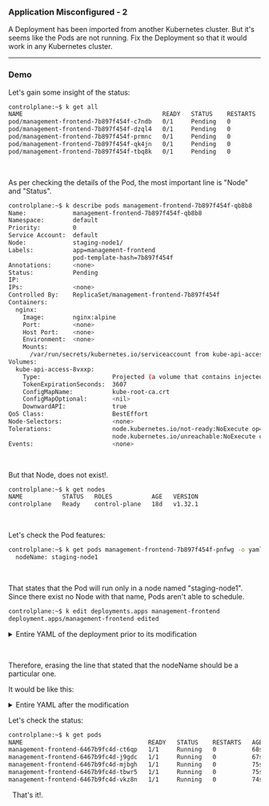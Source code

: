 ### Application Misconfigured - 2

A Deployment has been imported from another Kubernetes cluster. But it's seems like the Pods are not running. Fix the Deployment so that it would work in any Kubernetes cluster.

-------------------------------------

### Demo

Let's gain some insight of the status:
```bash
controlplane:~$ k get all
NAME                                       READY   STATUS    RESTARTS   AGE
pod/management-frontend-7b897f454f-c7ndb   0/1     Pending   0          43s
pod/management-frontend-7b897f454f-dzql4   0/1     Pending   0          43s
pod/management-frontend-7b897f454f-prmnc   0/1     Pending   0          43s
pod/management-frontend-7b897f454f-qk4jn   0/1     Pending   0          43s
pod/management-frontend-7b897f454f-tbq8k   0/1     Pending   0          43s
```
&nbsp;

As per checking the details of the Pod, the most important line is "Node" and "Status".
```bash
controlplane:~$ k describe pods management-frontend-7b897f454f-qb8b8 
Name:             management-frontend-7b897f454f-qb8b8
Namespace:        default
Priority:         0
Service Account:  default
Node:             staging-node1/
Labels:           app=management-frontend
                  pod-template-hash=7b897f454f
Annotations:      <none>
Status:           Pending
IP:               
IPs:              <none>
Controlled By:    ReplicaSet/management-frontend-7b897f454f
Containers:
  nginx:
    Image:        nginx:alpine
    Port:         <none>
    Host Port:    <none>
    Environment:  <none>
    Mounts:
      /var/run/secrets/kubernetes.io/serviceaccount from kube-api-access-8vxxp (ro)
Volumes:
  kube-api-access-8vxxp:
    Type:                    Projected (a volume that contains injected data from multiple sources)
    TokenExpirationSeconds:  3607
    ConfigMapName:           kube-root-ca.crt
    ConfigMapOptional:       <nil>
    DownwardAPI:             true
QoS Class:                   BestEffort
Node-Selectors:              <none>
Tolerations:                 node.kubernetes.io/not-ready:NoExecute op=Exists for 300s
                             node.kubernetes.io/unreachable:NoExecute op=Exists for 300s
Events:                      <none>
```

&nbsp;

But that Node, does not exist!.
```bash
controlplane:~$ k get nodes
NAME           STATUS   ROLES           AGE   VERSION
controlplane   Ready    control-plane   18d   v1.32.1
```

&nbsp;

Let's check the Pod features:

```bash
controlplane:~$ k get pods management-frontend-7b897f454f-pnfwg -o yaml | grep nodeName
  nodeName: staging-node1
```
&nbsp;

That states that the Pod will run only in a node named "staging-node1". Since there exist no Node with that name, Pods aren't able to schedule.

```bash
controlplane:~$ k edit deployments.apps management-frontend 
deployment.apps/management-frontend edited
```

<details>

<summary> Entire YAML of the deployment prior to its modification </summary>


```YAML
apiVersion: apps/v1
kind: Deployment
metadata:
  annotations:
    deployment.kubernetes.io/revision: "1"
  creationTimestamp: "2025-04-10T02:17:37Z"
  generation: 1
  name: management-frontend
  namespace: default
  resourceVersion: "5651"
  uid: 4af3c304-4882-4d8b-bbcd-4b7341317b8f
spec:
  progressDeadlineSeconds: 600
  replicas: 5
  revisionHistoryLimit: 10
  selector:
    matchLabels:
      app: management-frontend
  strategy:
    rollingUpdate:
      maxSurge: 25%
      maxUnavailable: 25%
    type: RollingUpdate
  template:
    metadata:
      creationTimestamp: null
      labels:
        app: management-frontend
    spec:
      containers:
      - image: nginx:alpine
        imagePullPolicy: IfNotPresent
        name: nginx
        resources: {}
        terminationMessagePath: /dev/termination-log
        terminationMessagePolicy: File
      dnsPolicy: ClusterFirst
      nodeName: staging-node1
      restartPolicy: Always
      schedulerName: default-scheduler
      securityContext: {}
      terminationGracePeriodSeconds: 30
status:
  conditions:
  - lastTransitionTime: "2025-04-10T02:17:37Z"
    lastUpdateTime: "2025-04-10T02:17:37Z"
    message: Deployment does not have minimum availability.
    reason: MinimumReplicasUnavailable
    status: "False"
    type: Available
  - lastTransitionTime: "2025-04-10T02:17:37Z"
    lastUpdateTime: "2025-04-10T02:17:37Z"
    message: ReplicaSet "management-frontend-7b897f454f" is progressing.
    reason: ReplicaSetUpdated
    status: "True"
    type: Progressing
  observedGeneration: 1
  replicas: 5
  unavailableReplicas: 5
  updatedReplicas: 5
```

</details>

&nbsp;

Therefore, erasing the line that stated that the nodeName should be a particular one. 

It would be like this:

<details>

<summary> Entire YAML after the modification </summary>


```YAML
apiVersion: apps/v1
kind: Deployment
metadata:
  annotations:
    deployment.kubernetes.io/revision: "1"
  creationTimestamp: "2025-04-10T02:17:37Z"
  generation: 1
  name: management-frontend
  namespace: default
  resourceVersion: "5651"
  uid: 4af3c304-4882-4d8b-bbcd-4b7341317b8f
spec:
  progressDeadlineSeconds: 600
  replicas: 5
  revisionHistoryLimit: 10
  selector:
    matchLabels:
      app: management-frontend
  strategy:
    rollingUpdate:
      maxSurge: 25%
      maxUnavailable: 25%
    type: RollingUpdate
  template:
    metadata:
      creationTimestamp: null
      labels:
        app: management-frontend
    spec:
      containers:
      - image: nginx:alpine
        imagePullPolicy: IfNotPresent
        name: nginx
        resources: {}
        terminationMessagePath: /dev/termination-log
        terminationMessagePolicy: File
      dnsPolicy: ClusterFirst
      restartPolicy: Always
      schedulerName: default-scheduler
      securityContext: {}
      terminationGracePeriodSeconds: 30
status:
  conditions:
  - lastTransitionTime: "2025-04-10T02:17:37Z"
    lastUpdateTime: "2025-04-10T02:17:37Z"
    message: Deployment does not have minimum availability.
    reason: MinimumReplicasUnavailable
    status: "False"
    type: Available
  - lastTransitionTime: "2025-04-10T02:17:37Z"
    lastUpdateTime: "2025-04-10T02:17:37Z"
    message: ReplicaSet "management-frontend-7b897f454f" is progressing.
    reason: ReplicaSetUpdated
    status: "True"
    type: Progressing
  observedGeneration: 1
  replicas: 5
  unavailableReplicas: 5
  updatedReplicas: 5
```

</details>

Let's check the status:


```bash
controlplane:~$ k get pods
NAME                                   READY   STATUS    RESTARTS   AGE
management-frontend-6467b9fc4d-ct6qp   1/1     Running   0          68s
management-frontend-6467b9fc4d-j9gdc   1/1     Running   0          67s
management-frontend-6467b9fc4d-mjbgh   1/1     Running   0          75s
management-frontend-6467b9fc4d-tbwr5   1/1     Running   0          75s
management-frontend-6467b9fc4d-vkz8n   1/1     Running   0          74s
```

&nbsp;
That's it!.